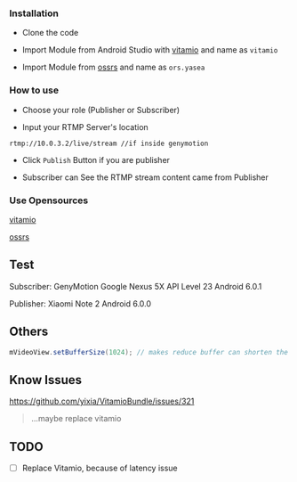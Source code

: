 

### Installation
- Clone the code
- Import Module from Android Studio with [vitamio](https://github.com/yixia/VitamioBundle/vitamio) and name as ```vitamio```

- Import Module from [ossrs](https://github.com/begeekmyfriend/yasea) and name as ```ors.yasea```

### How to use

- Choose your role (Publisher or Subscriber)

- Input your RTMP Server's location

```rtmp://10.0.3.2/live/stream //if inside genymotion```

- Click ```Publish``` Button if you are publisher

- Subscriber can See the RTMP stream content came from Publisher


### Use Opensources 

[vitamio](https://github.com/yixia/VitamioBundle)

[ossrs](https://github.com/begeekmyfriend/yasea)


Test
-----
Subscriber: GenyMotion Google Nexus 5X API Level 23 Android 6.0.1

Publisher: Xiaomi Note 2 Android 6.0.0

Others
---
```java
mVideoView.setBufferSize(1024); // makes reduce buffer can shorten the RTMP latency
```

Know Issues
---
https://github.com/yixia/VitamioBundle/issues/321
> ...maybe replace vitamio

TODO
---
- [ ] Replace Vitamio, because of latency issue  
